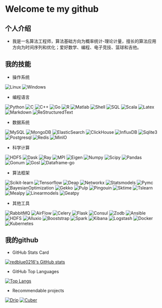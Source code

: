 <!--
**redblue0216/redblue0216** is a ✨ _special_ ✨ repository because its `README.md` (this file) appears on your GitHub profile.

Here are some ideas to get you started:

- 🔭 I’m currently working on ...
- 🌱 I’m currently learning ...
- 👯 I’m looking to collaborate on ...
- 🤔 I’m looking for help with ...
- 💬 Ask me about ...
- 📫 How to reach me: ...
- 😄 Pronouns: ...
- ⚡ Fun fact: ...
-->



# Welcome te my github


## 个人介绍

+ 我是一名算法工程师，算法基础方向为概率统计-理论计量，擅长的算法应用方向为时间序列和优化；爱好数学、编程、电子竞技、篮球和吉他。


## 我的技能

+ 操作系统

![Linux](https://img.shields.io/badge/-Linux-red)
![Windows](https://img.shields.io/badge/-Windows-red)

+ 编程语言

![Python](https://img.shields.io/badge/-Python-red)
![C](https://img.shields.io/badge/-C-red)
![C++](https://img.shields.io/badge/-C++-red)
![Go](https://img.shields.io/badge/-Go-red)
![R](https://img.shields.io/badge/-R-red)
![Matlab](https://img.shields.io/badge/-Matlab-red)
![Shell](https://img.shields.io/badge/-Shell-red)
![SQL](https://img.shields.io/badge/-SQL-red)
![Scala](https://img.shields.io/badge/-Scala-red)
![Latex](https://img.shields.io/badge/-Latex-red)
![Markdown](https://img.shields.io/badge/-Markdown-red)
![ReStructuredText](https://img.shields.io/badge/-ReStructuredText-red)

+ 数据系统

![MySQL](https://img.shields.io/badge/-MySQL-red)
![MongoDB](https://img.shields.io/badge/-MongoDB-red)
![ElasticSearch](https://img.shields.io/badge/-ElasticSearch-red)
![ClickHouse](https://img.shields.io/badge/-ClickHouse-red)
![InfluxDB](https://img.shields.io/badge/-InfluxDB-red)
![Sqlite3](https://img.shields.io/badge/-Sqlite3-red)
![Postgresql](https://img.shields.io/badge/-Postgresql-red)
![Redis](https://img.shields.io/badge/-Redis-red)
![MinIO](https://img.shields.io/badge/-MinIO-red)

+ 科学计算

![HDF5](https://img.shields.io/badge/-HDF5-red)
![Dask](https://img.shields.io/badge/-Dask-red)
![Ray](https://img.shields.io/badge/-Ray-red)
![MPI](https://img.shields.io/badge/-MPI-red)
![Eigen](https://img.shields.io/badge/-Eigen-red)
![Numpy](https://img.shields.io/badge/-Numpy-red)
![Scipy](https://img.shields.io/badge/-Scipy-red)
![Pandas](https://img.shields.io/badge/-Pandas-red)
![Gonum](https://img.shields.io/badge/-Gonum-red)
![Gosl](https://img.shields.io/badge/-Gosl-red)
![Dataframe-go](https://img.shields.io/badge/-Dataframego-red)

+ 算法框架

![Scikit-learn](https://img.shields.io/badge/-ScikitLearn-red)
![Tensorflow](https://img.shields.io/badge/-Tensorflow-red)
![Deap](https://img.shields.io/badge/-Deap-red)
![Networkx](https://img.shields.io/badge/-Networkx-red)
![Statsmodels](https://img.shields.io/badge/-Statsmodels-red)
![Pymc](https://img.shields.io/badge/-Pymc-red)
![BayesianOptimization](https://img.shields.io/badge/-BayesianOptimization-red)
![Gekko](https://img.shields.io/badge/-Gekko-red)
![Pulp](https://img.shields.io/badge/-Pulp-red)
![Pingouin](https://img.shields.io/badge/-Pingouin-red)
![Sktime](https://img.shields.io/badge/-Sktime-red)
![Tslearn](https://img.shields.io/badge/-Tslearn-red)
![Mealpy](https://img.shields.io/badge/-Mealpy-red)
![Linearmodels](https://img.shields.io/badge/-Linearmodels-red)
![Geatpy](https://img.shields.io/badge/-Geatpy-red)

+ 其他工具

![RabbitMQ](https://img.shields.io/badge/-RabbitMQ-red)
![AirFlow](https://img.shields.io/badge/-AirFlow-red)
![Celery](https://img.shields.io/badge/-Celery-red)
![Flask](https://img.shields.io/badge/-Flask-red)
![Consul](https://img.shields.io/badge/-Consul-red)
![Zodb](https://img.shields.io/badge/-Zodb-red)
![Ansible](https://img.shields.io/badge/-Ansible-red)
![HDFS](https://img.shields.io/badge/-HDFS-red)
![Alluxio](https://img.shields.io/badge/-Alluxio-red)
![Booststrap](https://img.shields.io/badge/-Booststrap-red)
![Spark](https://img.shields.io/badge/-Spark-red)
![Kibana](https://img.shields.io/badge/-Kibana-red)
![Logstash](https://img.shields.io/badge/-Logstash-red)
![Docker](https://img.shields.io/badge/-Docker-red)
![Kubernetes](https://img.shields.io/badge/-Kubernetes-red)


## 我的github

+ GitHub Stats Card  

[![redblue0216's GitHub stats](https://github-readme-stats.vercel.app/api?username=redblue0216&show_icons=true&theme=moltack)](https://github.com/redblue0216/github-readme-stats)  

+ GitHub Top Languages  

[![Top Langs](https://github-readme-stats.vercel.app/api/top-langs/?username=redblue0216&theme=moltack)](https://github.com/redblue0216/github-readme-stats)  

+ Recommendable projects

[![Drip](https://github-readme-stats.vercel.app/api/pin/?username=redblue0216&theme=moltack&repo=Drip)](https://github.com/redblue0216/github-readme-stats)
[![Cuber](https://github-readme-stats.vercel.app/api/pin/?username=redblue0216&theme=moltack&repo=Cuber)](https://github.com/redblue0216/github-readme-stats)

